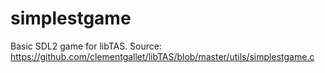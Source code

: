 # simplestgame

Basic SDL2 game for libTAS. Source: https://github.com/clementgallet/libTAS/blob/master/utils/simplestgame.c
